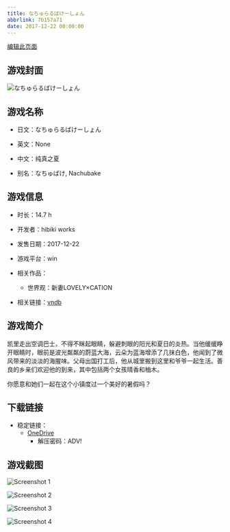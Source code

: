 ```yaml
---
title: なちゅらるばけーしょん
abbrlink: 7b157a71
date: 2017-12-22 00:00:00
---
```

[编辑此页面](https://github.com/ACG-3/ADV3-source/blob/main/source/_posts/games/%E3%81%AA%E3%81%A1%E3%82%85%E3%82%89%E3%82%8B%E3%81%B0%E3%81%91%E3%83%BC%E3%81%97%E3%82%87%E3%82%93.md)

## 游戏封面

![なちゅらるばけーしょん](https://pan.timero.xyz/d/onedrive/img_lib_001/%E3%81%AA%E3%81%A1%E3%82%85%E3%82%89%E3%82%8B%E3%81%B0%E3%81%91%E3%83%BC%E3%81%97%E3%82%87%E3%82%93_cover.avif)


## 游戏名称

- 日文：なちゅらるばけーしょん
- 英文：None
- 中文：纯真之夏

- 别名：なちゅばけ, Nachubake


## 游戏信息

- 时长：14.7 h
- 开发者：hibiki works
- 发售日期：2017-12-22
- 游戏平台：win
- 相关作品：
   - 世界观：新妻LOVELY×CATION

- 相关链接：[vndb](https://vndb.org/v21734)


## 游戏简介

凯里走出空调巴士，不得不眯起眼睛，躲避刺眼的阳光和夏日的炎热。当他缓缓睁开眼睛时，眼前是波光粼粼的蔚蓝大海，云朵为蓝海增添了几抹白色，他闻到了微风带来的淡淡的海腥味。父母出国打工后，他从城里搬到这里和爷爷一起生活。善良的乡亲们欢迎他的到来，其中包括两个女孩晴香和柚木。

你愿意和她们一起在这个小镇度过一个美好的暑假吗？




## 下载链接

- 稳定链接：
    - [OneDrive](https://pan.timero.xyz/onedrive/adv_lib_001/%E3%81%AA%E3%81%A1%E3%82%85%E3%82%89%E3%82%8B%E3%81%B0%E3%81%91%E3%83%BC%E3%81%97%E3%82%87%E3%82%93)
        - 解压密码：ADV!



## 游戏截图


![Screenshot 1](https://pan.timero.xyz/d/onedrive/img_lib_001/%E3%81%AA%E3%81%A1%E3%82%85%E3%82%89%E3%82%8B%E3%81%B0%E3%81%91%E3%83%BC%E3%81%97%E3%82%87%E3%82%93_Screenshot_1.avif)

![Screenshot 2](https://pan.timero.xyz/d/onedrive/img_lib_001/%E3%81%AA%E3%81%A1%E3%82%85%E3%82%89%E3%82%8B%E3%81%B0%E3%81%91%E3%83%BC%E3%81%97%E3%82%87%E3%82%93_Screenshot_2.avif)

![Screenshot 3](https://pan.timero.xyz/d/onedrive/img_lib_001/%E3%81%AA%E3%81%A1%E3%82%85%E3%82%89%E3%82%8B%E3%81%B0%E3%81%91%E3%83%BC%E3%81%97%E3%82%87%E3%82%93_Screenshot_3.avif)

![Screenshot 4](https://pan.timero.xyz/d/onedrive/img_lib_001/%E3%81%AA%E3%81%A1%E3%82%85%E3%82%89%E3%82%8B%E3%81%B0%E3%81%91%E3%83%BC%E3%81%97%E3%82%87%E3%82%93_Screenshot_4.avif)

